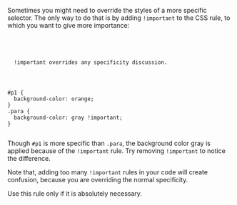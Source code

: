 Sometimes you might need to
override the styles of a more
specific selector. The only way
to do that is by adding
`!important` to the CSS rule,
to which you want to give more
importance:

<codeblock language="css" type="lesson">
<code>
<panel language="html">
<p id="p1" class="para">
  !important overrides any specificity discussion.
</p>
</panel>
<panel language="css">
#p1 {
  background-color: orange;
}
.para {
  background-color: gray !important;
}
</panel>
</code>
</codeblock>

Though `#p1` is more specific
than `.para`, the background
color gray is applied because
of the `!important` rule. Try
removing `!important` to notice
the difference.

Note that, adding too many
`!important` rules in your code
will create confusion, because
you are overriding the normal
specificity.

Use this rule
only if it is absolutely
necessary.
